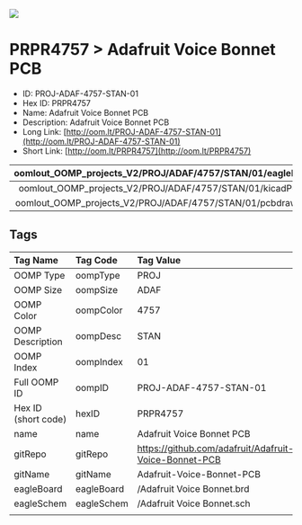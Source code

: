 


  
![][im]
# PRPR4757 > Adafruit Voice Bonnet PCB

- ID: PROJ-ADAF-4757-STAN-01
- Hex ID: PRPR4757
- Name: Adafruit Voice Bonnet PCB
- Description: Adafruit Voice Bonnet PCB
- Long Link: [http://oom.lt/PROJ-ADAF-4757-STAN-01](http://oom.lt/PROJ-ADAF-4757-STAN-01)
- Short Link: [http://oom.lt/PRPR4757](http://oom.lt/PRPR4757)
  

|oomlout_OOMP_projects_V2/PROJ/ADAF/4757/STAN/01/eagleImage.png|oomlout_OOMP_projects_V2/PROJ/ADAF/4757/STAN/01/eagleSchemImage.png|oomlout_OOMP_projects_V2/PROJ/ADAF/4757/STAN/01/kicadPcb3dFront.png|oomlout_OOMP_projects_V2/PROJ/ADAF/4757/STAN/01/kicadPcb3dBack.png|
| :---: | :---: | :---: | :---: |
|oomlout_OOMP_projects_V2/PROJ/ADAF/4757/STAN/01/kicadPcb3d.png|oomlout_OOMP_projects_V2/PROJ/ADAF/4757/STAN/01/bomBack.png|oomlout_OOMP_projects_V2/PROJ/ADAF/4757/STAN/01/bomFront.png|oomlout_OOMP_projects_V2/PROJ/ADAF/4757/STAN/01/pcbdraw.svg|
|oomlout_OOMP_projects_V2/PROJ/ADAF/4757/STAN/01/pcbdrawBack.svg||||

## Tags
  

|Tag Name|Tag Code|Tag Value|
| :--- | :--- | :--- |
|OOMP Type|oompType|PROJ|
|OOMP Size|oompSize|ADAF|
|OOMP Color|oompColor|4757|
|OOMP Description|oompDesc|STAN|
|OOMP Index|oompIndex|01|
|Full OOMP ID|oompID|PROJ-ADAF-4757-STAN-01|
|Hex ID (short code)|hexID|PRPR4757|
|name|name|Adafruit Voice Bonnet PCB|
|gitRepo|gitRepo|https://github.com/adafruit/Adafruit-Voice-Bonnet-PCB|
|gitName|gitName|Adafruit-Voice-Bonnet-PCB|
|eagleBoard|eagleBoard|/Adafruit Voice Bonnet.brd|
|eagleSchem|eagleSchem|/Adafruit Voice Bonnet.sch|
||||



[im]: PROJ/ADAF/4757/STAN/01/kicadPcb3d_450.png
